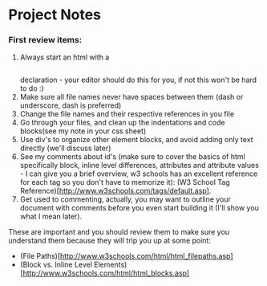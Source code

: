 # Project Notes

### First review items:

1. Always start an html with a __<pre><code><!DOCTYPE html></pre></code>__ declaration - your editor should do this for you, if not this won't be hard to do :)
2. Make sure all file names never have spaces between them (dash or underscore, dash is preferred)
3. Change the file names and their respective references in you file
4. Go through your files, and clean up the indentations and code blocks(see my note in your css sheet)
5. Use div's to organize other element blocks, and avoid adding only text directly (we'll discuss later)
6. See my comments about id's (make sure to cover the basics of html specifically block, inline level differences, attributes and attribute values - I can give you a brief overview, w3 schools has an excellent reference for each tag so you don't have to memorize it): (W3 School Tag Reference)[http://www.w3schools.com/tags/default.asp].
7. Get used to commenting, actually, you may want to outline your document with comments before you even start building it (I'll show you what I mean later).

These are important and you should review them to make sure you understand them because they will trip you up at some point:
- (File Paths)[http://www.w3schools.com/html/html_filepaths.asp]
- (Block vs. Inline Level Elements)[http://www.w3schools.com/html/html_blocks.asp]
